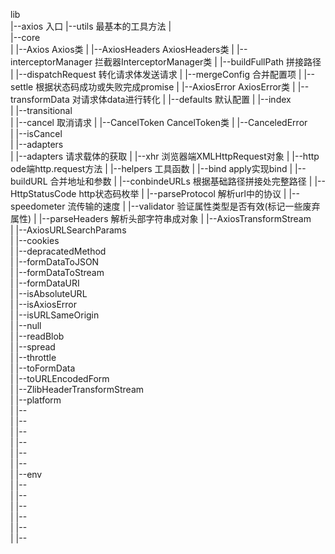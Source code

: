 lib                 
|--axios            入口
|--utils            最基本的工具方法
|                   
|--core             
|  |--Axios                             Axios类
|  |--AxiosHeaders                      AxiosHeaders类
|  |--interceptorManager                拦截器InterceptorManager类
|  |--buildFullPath                     拼接路径
|  |--dispatchRequest                   转化请求体发送请求
|  |--mergeConfig                       合并配置项
|  |--settle                            根据状态码成功或失败完成promise
|  |--AxiosError                        AxiosError类
|  |--transformData                     对请求体data进行转化
|
|--defaults                             默认配置
|  |--index                             
|  |--transitional                      
|
|--cancel                               取消请求
|  |--CancelToken                       CancelToken类
|  |--CanceledError                     
|  |--isCancel                          
|
|--adapters                             
|  |--adapters                          请求载体的获取
|  |--xhr                               浏览器端XMLHttpRequest对象
|  |--http                              ode端http.request方法
|
|--helpers                              工具函数
|  |--bind                              apply实现bind
|  |--buildURL                          合并地址和参数
|  |--conbindeURLs                      根据基础路径拼接处完整路径
|  |--HttpStatusCode                    http状态码枚举
|  |--parseProtocol                     解析url中的协议
|  |--speedometer                       流传输的速度
|  |--validator                         验证属性类型是否有效(标记一些废弃属性)
|  |--parseHeaders                      解析头部字符串成对象
|  |--AxiosTransformStream              
|  |--AxiosURLSearchParams              
|  |--cookies                           
|  |--depracatedMethod                  
|  |--formDataToJSON                    
|  |--formDataToStream                  
|  |--formDataURI                       
|  |--isAbsoluteURL                     
|  |--isAxiosError                      
|  |--isURLSameOrigin                   
|  |--null                              
|  |--readBlob                          
|  |--spread                            
|  |--throttle                          
|  |--toFormData                        
|  |--toURLEncodedForm                  
|  |--ZlibHeaderTransformStream         
|
|--platform         
|  |--              
|  |--              
|  |--              
|  |--              
|  |--              
|  |--              
|
|--env              
|  |--              
|  |--              
|  |--              
|  |--              
|  |--              
|  |--              
